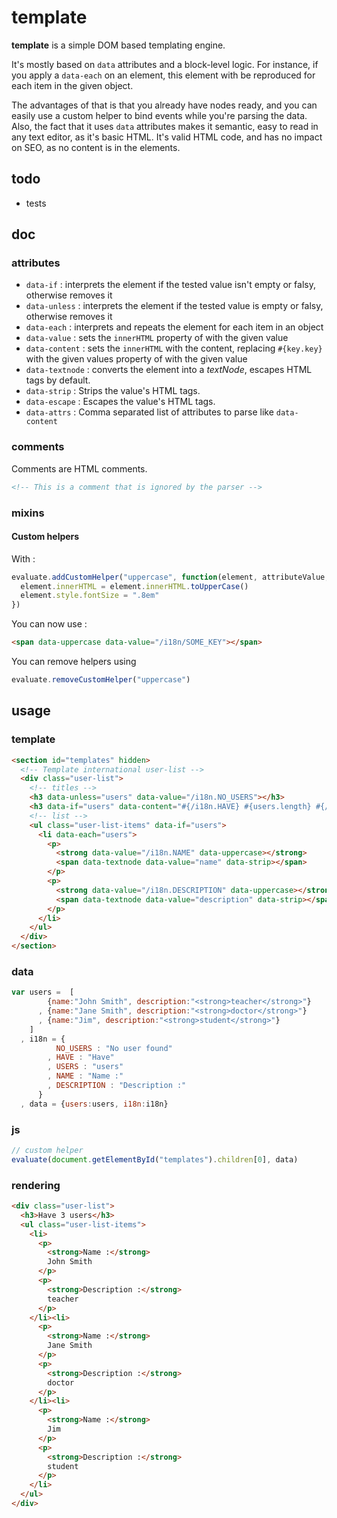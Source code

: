template
========

**template** is a simple DOM based templating engine. 

It's mostly based on `data` attributes and a block-level logic. For instance, if you apply a `data-each` on an element, this element with be reproduced for each item in the given object. 

The advantages of that is that you already have nodes ready, and you can easily use a custom helper to bind events while you're parsing the data. Also, the fact that it uses `data` attributes makes it semantic, easy to read in any text editor, as it's basic HTML. It's valid HTML code, and has no impact on SEO, as no content is in the elements. 

## todo

* tests

## doc

### attributes

* `data-if` : interprets the element if the tested value isn't empty or falsy, otherwise removes it
* `data-unless` : interprets the element if the tested value is empty or falsy, otherwise removes it
* `data-each` : interprets and repeats the element for each item in an object
* `data-value` : sets the `innerHTML` property of with the given value
* `data-content` : sets the `innerHTML` with the content, replacing `#{key.key}` with the given values property of with the given value
* `data-textnode` : converts the element into a _textNode_, escapes HTML tags by default. 
* `data-strip` : Strips the value's HTML tags. 
* `data-escape` : Escapes the value's HTML tags.
* `data-attrs` :  Comma separated list of attributes to parse like `data-content`

### comments

Comments are HTML comments. 

```html
<!-- This is a comment that is ignored by the parser -->
```

### mixins 

#### Custom helpers

With : 

```js
evaluate.addCustomHelper("uppercase", function(element, attributeValue, scope, globalScope){
  element.innerHTML = element.innerHTML.toUpperCase()
  element.style.fontSize = ".8em"
})
```



You can now use : 

```html
<span data-uppercase data-value="/i18n/SOME_KEY"></span>
```
You can remove helpers using 

```js
evaluate.removeCustomHelper("uppercase")
```

## usage

### template

```html
<section id="templates" hidden>
  <!-- Template international user-list -->
  <div class="user-list">
    <!-- titles -->
    <h3 data-unless="users" data-value="/i18n.NO_USERS"></h3>
    <h3 data-if="users" data-content="#{/i18n.HAVE} #{users.length} #{/i18n.USERS}"></h3>
    <!-- list -->
    <ul class="user-list-items" data-if="users">
      <li data-each="users">
        <p>
          <strong data-value="/i18n.NAME" data-uppercase></strong>
          <span data-textnode data-value="name" data-strip></span>
        </p>
        <p>
          <strong data-value="/i18n.DESCRIPTION" data-uppercase></strong>
          <span data-textnode data-value="description" data-strip></span>
        </p>
      </li>
    </ul>
  </div>
</section>
```

### data

```js
var users =  [
        {name:"John Smith", description:"<strong>teacher</strong>"}
      , {name:"Jane Smith", description:"<strong>doctor</strong>"}
      , {name:"Jim", description:"<strong>student</strong>"}
    ]
  , i18n = {
          NO_USERS : "No user found"
        , HAVE : "Have"
        , USERS : "users"
        , NAME : "Name :"
        , DESCRIPTION : "Description :"
      }
  , data = {users:users, i18n:i18n}
```

### js

```js
// custom helper
evaluate(document.getElementById("templates").children[0], data)
```

### rendering

```html
<div class="user-list">
  <h3>Have 3 users</h3>
  <ul class="user-list-items">
    <li>
      <p>
        <strong>Name :</strong>
        John Smith
      </p>
      <p>
        <strong>Description :</strong>
        teacher
      </p>
    </li><li>
      <p>
        <strong>Name :</strong>
        Jane Smith
      </p>
      <p>
        <strong>Description :</strong>
        doctor
      </p>
    </li><li>
      <p>
        <strong>Name :</strong>
        Jim
      </p>
      <p>
        <strong>Description :</strong>
        student
      </p>
    </li>
  </ul>
</div>
```
 